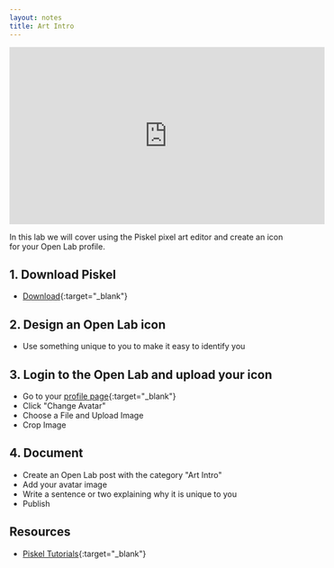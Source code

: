 ```yaml
---
layout: notes
title: Art Intro
---
```


<iframe width="560" height="315" src="https://www.youtube.com/embed/sLFiYtlCRGs?rel=0" frameborder="0" allowfullscreen></iframe>

In this lab we will cover using the Piskel pixel art editor and create an icon for your Open Lab profile.

## 1. Download Piskel
- [Download](https://www.piskelapp.com/){:target="_blank"}

## 2. Design an Open Lab icon
- Use something unique to you to make it easy to identify you

## 3. Login to the Open Lab and upload your icon
- Go to your [profile page](https://openlab.bmcc.cuny.edu/members/owenroberts/){:target="_blank"}
- Click "Change Avatar"
- Choose a File and Upload Image
- Crop Image

## 4. Document
- Create an Open Lab post with the category "Art Intro"
- Add your avatar image
- Write a sentence or two explaining why it is unique to you
- Publish

## Resources
- [Piskel Tutorials](https://www.youtube.com/playlist?list=PLO3K3VFvlU6Akj3W29_nMLZFnwNOVbAzI){:target="_blank"}